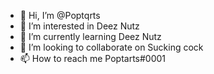 - 👋 Hi, I’m @Poptqrts
- 👀 I’m interested in Deez Nutz
- 🌱 I’m currently learning Deez Nutz
- 💞️ I’m looking to collaborate on Sucking cock
- 📫 How to reach me Poptarts#0001
